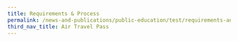 ```yaml
---
title: Requirements & Process
permalink: /news-and-publications/public-education/test/requirements-and-process
third_nav_title: Air Travel Pass
---
```

